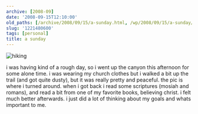 ```yaml
---
archive: [2008-09]
date: '2008-09-15T12:10:00'
old_paths: [/archive/2008/09/15/a-sunday.html, /wp/2008/09/15/a-sunday/, /2008/09/15/a-sunday/, /blog/232]
slug: '1221480600'
tags: [personal]
title: a sunday
---
```


![hiking][1]

i was having kind of a rough day, so i went up the canyon this afternoon
for some alone time. i was wearing my church clothes but i walked a bit up
the trail (and got quite dusty), but it was really pretty and peaceful.
the pic is where i turned around. when i got back i read some scriptures
(mosiah and romans), and read a bit from one of my favorite books,
believing christ. i felt much better afterwards. i just did a lot of
thinking about my goals and whats important to me.

[1]: 1.jpg

